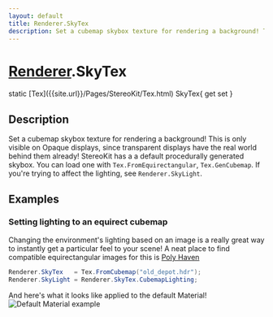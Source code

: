 ```yaml
---
layout: default
title: Renderer.SkyTex
description: Set a cubemap skybox texture for rendering a background! This is only visible on Opaque displays, since transparent displays have the real world behind them already! StereoKit has a a default procedurally generated skybox. You can load one with Tex.FromEquirectangular, Tex.GenCubemap. If you're trying to affect the lighting, see Renderer.SkyLight.
---
```

# [Renderer]({{site.url}}/Pages/StereoKit/Renderer.html).SkyTex

<div class='signature' markdown='1'>
static [Tex]({{site.url}}/Pages/StereoKit/Tex.html) SkyTex{ get set }
</div>

## Description
Set a cubemap skybox texture for rendering a background! This is only visible on Opaque
displays, since transparent displays have the real world behind them already! StereoKit has a
a default procedurally generated skybox. You can load one with `Tex.FromEquirectangular`,
`Tex.GenCubemap`. If you're trying to affect the lighting, see `Renderer.SkyLight`.


## Examples

### Setting lighting to an equirect cubemap
Changing the environment's lighting based on an image is a really
great way to instantly get a particular feel to your scene! A neat
place to find compatible equirectangular images for this is
[Poly Haven](https://polyhaven.com/hdris)
```csharp
Renderer.SkyTex   = Tex.FromCubemap("old_depot.hdr");
Renderer.SkyLight = Renderer.SkyTex.CubemapLighting;
```
And here's what it looks like applied to the default Material!
![Default Material example]({{site.screen_url}}/MaterialDefault.jpg)

